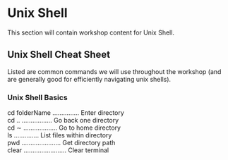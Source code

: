 # Unix Shell

This section will contain workshop content for Unix Shell.

## Unix Shell Cheat Sheet

Listed are common commands we will use throughout the workshop (and are generally good for efficiently navigating unix shells).

### Unix Shell Basics
cd folderName ............... Enter directory <br>
cd .. ................. Go back one directory <br>
cd ∼ ................... Go to home directory <br>
ls .............. List files within directory <br>
pwd ...................... Get directory path <br>
clear ........................ Clear terminal